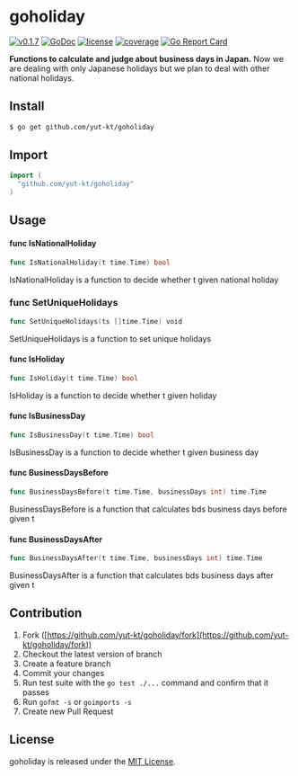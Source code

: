 # goholiday

[![v0.1.7](https://img.shields.io/github/v/release/yut-kt/goholiday?logoColor=ff69b4&style=social)]()
[![GoDoc](https://godoc.org/github.com/yut-kt/goholiday?status.svg)](https://godoc.org/github.com/yut-kt/goholiday)
[![license](http://img.shields.io/badge/license-MIT-red.svg?style=flat)](https://raw.githubusercontent.com/yut-kt/goholiday/master/LICENSE)
[![coverage](https://img.shields.io/badge/coverage-100%25-green.svg)](https://github.com/yut-kt/goholiday/coverage/v0.1.6)
[![Go Report Card](https://goreportcard.com/badge/github.com/yut-kt/goholiday)](https://goreportcard.com/report/github.com/yut-kt/goholiday)

**Functions to calculate and judge about business days in Japan.**
Now we are dealing with only Japanese holidays but we plan to deal with other national holidays.

## Install
```bash
$ go get github.com/yut-kt/goholiday
```

## Import
```go
import (
  "github.com/yut-kt/goholiday"
)
```

## Usage

#### func  IsNationalHoliday
```go
func IsNationalHoliday(t time.Time) bool
```
IsNationalHoliday is a function to decide whether t given national holiday

### func SetUniqueHolidays
```go
func SetUniqueHolidays(ts []time.Time) void
```
SetUniqueHolidays is a function to set unique holidays

#### func IsHoliday
```go
func IsHoliday(t time.Time) bool
```
IsHoliday is a function to decide whether t given holiday

#### func  IsBusinessDay
```go
func IsBusinessDay(t time.Time) bool
```
IsBusinessDay is a function to decide whether t given business day

#### func  BusinessDaysBefore
```go
func BusinessDaysBefore(t time.Time, businessDays int) time.Time
```
BusinessDaysBefore is a function that calculates bds business days before given t

#### func  BusinessDaysAfter
```go
func BusinessDaysAfter(t time.Time, businessDays int) time.Time
```
BusinessDaysAfter is a function that calculates bds business days after given t

## Contribution

1. Fork ([https://github.com/yut-kt/goholiday/fork](https://github.com/yut-kt/goholiday/fork))
2. Checkout the latest version of branch
3. Create a feature branch
4. Commit your changes
5. Run test suite with the `go test ./...` command and confirm that it passes
6. Run `gofmt -s` or `goimports -s`
7. Create new Pull Request

## License
goholiday is released under the [MIT License](https://raw.githubusercontent.com/yut-kt/goholiday/master/LICENSE).